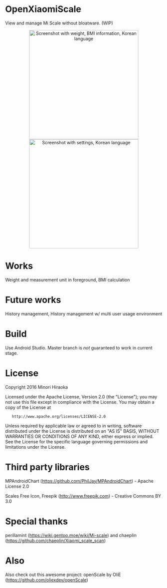 # OpenXiaomiScale
View and manage Mi Scale without bloatware. (WIP)

<p align="center">
  <img src="https://raw.githubusercontent.com/Mnkai/OpenXiaomiScale/master/scr1-ko.jpg" alt="Screenshot with weight, BMI information, Korean language" width="350"/>
  <img src="https://raw.githubusercontent.com/Mnkai/OpenXiaomiScale/master/scr2-ko.jpg" alt="Screenshot with settings, Korean language" width="350"/>
</p>

# Works
Weight and measurement unit in foreground, BMI calculation

# Future works
History management, History management w/ multi user usage environment

# Build
Use Android Studio. Master branch is *not* guaranteed to work in current stage.

# License

   Copyright 2016 Minori Hiraoka

   Licensed under the Apache License, Version 2.0 (the "License");
   you may not use this file except in compliance with the License.
   You may obtain a copy of the License at

       http://www.apache.org/licenses/LICENSE-2.0

   Unless required by applicable law or agreed to in writing, software
   distributed under the License is distributed on an "AS IS" BASIS,
   WITHOUT WARRANTIES OR CONDITIONS OF ANY KIND, either express or implied.
   See the License for the specific language governing permissions and
   limitations under the License.
   
# Third party libraries
MPAndroidChart (https://github.com/PhilJay/MPAndroidChart) - Apache License 2.0

Scales Free Icon, Freepik (http://www.freepik.com) - Creative Commons BY 3.0

# Special thanks
perillamint (https://wiki.gentoo.moe/wiki/Mi-scale) and chaeplin (https://github.com/chaeplin/Xiaomi_scale_scan)

# Also
Also check out this awesome project: openScale by OliE (https://github.com/oliexdev/openScale)
